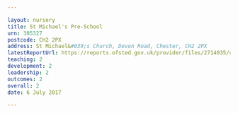 ```yaml
---

layout: nursery
title: St Michael's Pre-School
urn: 305327
postcode: CH2 2PX
address: St Michael&#039;s Church, Devon Road, Chester, CH2 2PX
latestReportUrl: https://reports.ofsted.gov.uk/provider/files/2714035/urn/305327.pdf
teaching: 2
development: 2
leadership: 2
outcomes: 2
overall: 2
date: 6 July 2017

---
```

